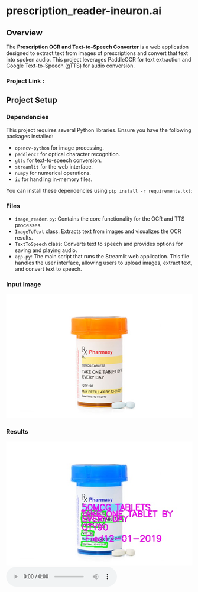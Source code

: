 # prescription_reader-ineuron.ai

## Overview

The **Prescription OCR and Text-to-Speech Converter** is a web application designed to extract text from images of prescriptions and convert that text into spoken audio. This project leverages PaddleOCR for text extraction and Google Text-to-Speech (gTTS) for audio conversion.

### Project Link : 

## Project Setup

### Dependencies

This project requires several Python libraries. Ensure you have the following packages installed:

- `opencv-python` for image processing.
- `paddleocr` for optical character recognition.
- `gtts` for text-to-speech conversion.
- `streamlit` for the web interface.
- `numpy` for numerical operations.
- `io` for handling in-memory files.

You can install these dependencies using `pip install -r requirements.txt`:

### Files
- `image_reader.py`: Contains the core functionality for the OCR and TTS processes.
- `ImageToText` class: Extracts text from images and visualizes the OCR results.
- `TextToSpeech` class: Converts text to speech and provides options for saving and playing audio.
- `app.py`: The main script that runs the Streamlit web application. This file handles the user interface, allowing users to upload images, extract text, and convert text to speech.

### Input Image
![input](drug1.jpg)

### Results
![image with extracted text](result_image.jpg)
<audio controls>
  <source src="result_audio.mp3" type="audio/mpeg">
  Your browser does not support the audio element.
</audio>
